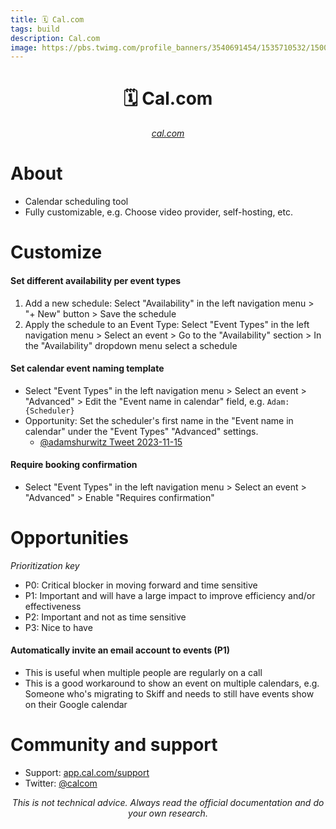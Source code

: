 ```yaml
---
title: 🗓️ Cal.com
tags: build
description: Cal.com
image: https://pbs.twimg.com/profile_banners/3540691454/1535710532/1500x500
---
```


<h1 style="text-align: center;">🗓️ Cal.com</h1>

<p style="text-align: center;
          font-style: italic"><a href="https://cal.com" target="_blank">cal.com</a></p>


# About

- Calendar scheduling tool
- Fully customizable, e.g. Choose video provider, self-hosting, etc.

# Customize

#### Set different availability per event types

1. Add a new schedule: Select "Availability" in the left navigation menu > "+ New" button > Save the schedule 
2. Apply the schedule to an Event Type: Select "Event Types" in the left navigation menu > Select an event > Go to the "Availability" section > In the "Availability" dropdown menu select a schedule

#### Set calendar event naming template

- Select "Event Types" in the left navigation menu > Select an event > "Advanced" > Edit the "Event name in calendar" field, e.g. `Adam:{Scheduler}`
- Opportunity: Set the scheduler's first name in the "Event name in calendar" under the "Event Types" "Advanced" settings.
    - [@adamshurwitz Tweet 2023-11-15](https://twitter.com/adamshurwitz/status/1724848595453575425)

#### Require booking confirmation

- Select "Event Types" in the left navigation menu > Select an event > "Advanced" > Enable "Requires confirmation"

# Opportunities

*Prioritization key*

- P0: Critical blocker in moving forward and time sensitive
- P1: Important and will have a large impact to improve efficiency and/or effectiveness
- P2: Important and not as time sensitive
- P3: Nice to have


#### Automatically invite an email account to events (P1)

- This is useful when multiple people are regularly on a call
- This is a good workaround to show an event on multiple calendars, e.g. Someone who's migrating to Skiff and needs to still have events show on their Google calendar

# Community and support

- Support: [app.cal.com/support](https://app.cal.com/support)
- Twitter: [@calcom](https://twitter.com/calcom)

<p style="text-align: center; font-style: italic">This is not technical advice. Always read the official documentation and do your own research.</p>